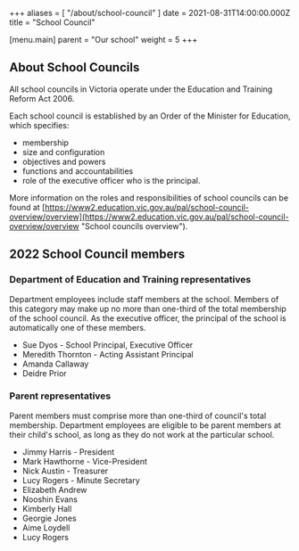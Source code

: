 +++
aliases = [ "/about/school-council" ]
date = 2021-08-31T14:00:00.000Z
title = "School Council"

[menu.main]
parent = "Our school"
weight = 5
+++

## About School Councils

All school councils in Victoria operate under the Education and Training Reform Act 2006.

Each school council is established by an Order of the Minister for Education, which specifies:

* membership
* size and configuration
* objectives and powers
* functions and accountabilities
* role of the executive officer who is the principal.

More information on the roles and responsibilities of school councils can be found at [https://www2.education.vic.gov.au/pal/school-council-overview/overview](https://www2.education.vic.gov.au/pal/school-council-overview/overview "School councils overview").

## 2022 School Council members

### Department of Education and Training representatives

Department employees include staff members at the school. Members of this category may make up no more than one-third of the total membership of the school council. As the executive officer, the principal of the school is automatically one of these members.

* Sue Dyos - School Principal, Executive Officer
* Meredith Thornton - Acting Assistant Principal
* Amanda Callaway
* Deidre Prior

### Parent representatives

Parent members must comprise more than one-third of council's total membership. Department employees are eligible to be parent members at their child's school, as long as they do not work at the particular school.

* Jimmy Harris - President
* Mark Hawthorne - Vice-President
* Nick Austin - Treasurer
* Lucy Rogers - Minute Secretary
* Elizabeth Andrew
* Nooshin Evans
* Kimberly Hall
* Georgie Jones
* Aime Loydell
* Lucy Rogers
